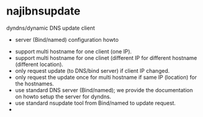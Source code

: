 najibnsupdate
=============

dyndns/dynamic DNS update client
+ server (Bind/named) configuration howto

- support multi hostname for one client (one IP).
- support multi hostname for one clinet (different IP for different hostname (different location).
- only request update (to DNS/bind server) if client IP changed.
- only request the update once for multi hostname if same IP (location) for the hostnames.
- use standard DNS server (Bind/named); we provide the documentation on howto setup the server for dyndns.
- use standard nsupdate tool from Bind/named to update request.
- 